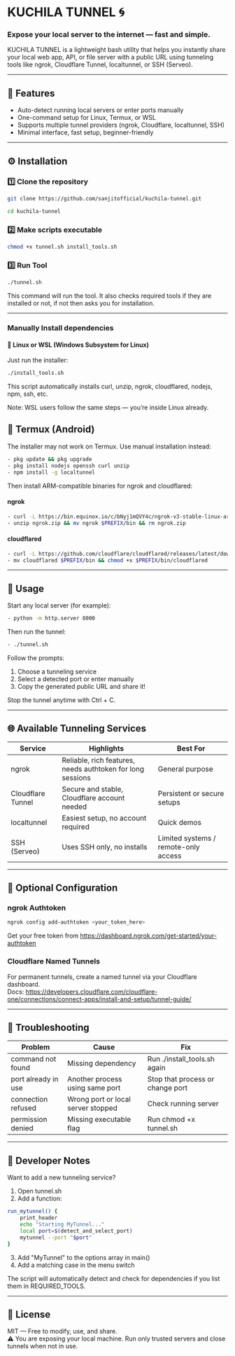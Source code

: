 # KUCHILA TUNNEL 🌀  
### Expose your local server to the internet — fast and simple.

KUCHILA TUNNEL is a lightweight bash utility that helps you instantly share your local web app, API, or file server with a public URL using tunneling tools like ngrok, Cloudflare Tunnel, localtunnel, or SSH (Serveo).

---

## 🧩 Features
- Auto-detect running local servers or enter ports manually  
- One-command setup for Linux, Termux, or WSL  
- Supports multiple tunnel providers (ngrok, Cloudflare, localtunnel, SSH)  
- Minimal interface, fast setup, beginner-friendly  

---

## ⚙️ Installation

### 1️⃣ Clone the repository
```sh
git clone https://github.com/sanjitofficial/kuchila-tunnel.git
```
```sh
cd kuchila-tunnel
```
### 2️⃣ Make scripts executable
```sh
chmod +x tunnel.sh install_tools.sh
```

### 3️⃣ Run Tool
```sh
./tunnel.sh
```
This command will run the tool. It also checks required tools if they are installed or not, if not then asks you for installation.

---

### Manually Install dependencies

#### 🐧 Linux or WSL (Windows Subsystem for Linux)
Just run the installer:
```sh
./install_tools.sh
```
This script automatically installs curl, unzip, ngrok, cloudflared, nodejs, npm, ssh, etc.

Note: WSL users follow the same steps — you’re inside Linux already.

## 📱 Termux (Android)
The installer may not work on Termux. Use manual installation instead:
```sh
- pkg update && pkg upgrade
- pkg install nodejs openssh curl unzip
- npm install -g localtunnel
```
Then install ARM-compatible binaries for ngrok and cloudflared:
#### ngrok
```sh
- curl -L https://bin.equinox.io/c/bNyj1mQVY4c/ngrok-v3-stable-linux-arm64.zip -o ngrok.zip
- unzip ngrok.zip && mv ngrok $PREFIX/bin && rm ngrok.zip
```
#### cloudflared
```sh
- curl -L https://github.com/cloudflare/cloudflared/releases/latest/download/cloudflared-linux-arm64 -o cloudflared
- mv cloudflared $PREFIX/bin && chmod +x $PREFIX/bin/cloudflared
```
---

## 🚀 Usage
Start any local server (for example):
```sh
- python -m http.server 8000
```
Then run the tunnel:
```sh
- ./tunnel.sh
```

Follow the prompts:
1. Choose a tunneling service  
2. Select a detected port or enter manually  
3. Copy the generated public URL and share it!  

Stop the tunnel anytime with Ctrl + C.

---

## 🌐 Available Tunneling Services

| Service | Highlights | Best For |
|----------|-------------|----------|
| ngrok | Reliable, rich features, needs authtoken for long sessions | General purpose |
| Cloudflare Tunnel | Secure and stable, Cloudflare account needed | Persistent or secure setups |
| localtunnel | Easiest setup, no account required | Quick demos |
| SSH (Serveo) | Uses SSH only, no installs | Limited systems / remote-only access |

---

## 🔑 Optional Configuration

### ngrok Authtoken
```sh
ngrok config add-authtoken <your_token_here>
```
Get your free token from https://dashboard.ngrok.com/get-started/your-authtoken

### Cloudflare Named Tunnels
For permanent tunnels, create a named tunnel via your Cloudflare dashboard.  
Docs: https://developers.cloudflare.com/cloudflare-one/connections/connect-apps/install-and-setup/tunnel-guide/

---

## 🧠 Troubleshooting

| Problem | Cause | Fix |
|----------|--------|-----|
| command not found | Missing dependency | Run ./install_tools.sh again |
| port already in use | Another process using same port | Stop that process or change port |
| connection refused | Wrong port or local server stopped | Check running server |
| permission denied | Missing executable flag | Run chmod +x tunnel.sh |

---

## 🧰 Developer Notes

Want to add a new tunneling service?

1. Open tunnel.sh  
2. Add a function:
```sh
run_mytunnel() {
    print_header
    echo "Starting MyTunnel..."
    local port=$(detect_and_select_port)
    mytunnel --port "$port"
}
```
3. Add "MyTunnel" to the options array in main()  
4. Add a matching case in the menu switch

The script will automatically detect and check for dependencies if you list them in REQUIRED_TOOLS.

---

## 🪪 License
MIT — Free to modify, use, and share.  
⚠️ You are exposing your local machine. Run only trusted servers and close tunnels when not in use.
